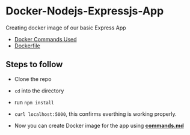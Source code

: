 # Docker-Nodejs-Expressjs-App

Creating docker image of our basic Express App

- [Docker Commands Used](/commands.md)
- [Dockerfile](/Dockerfile) 


## Steps to follow 

- Clone the repo
- `cd` into the directory 
- run `npm install` 
- `curl localhost:5000`, this confirms everthing is working properly.

- Now you can create Docker image for the app using [**commands.md**](/commands.md)
